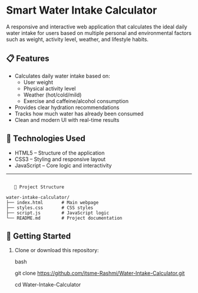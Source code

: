 #  Smart Water Intake Calculator

A responsive and interactive web application that calculates the ideal daily water intake for users based on multiple personal and environmental factors such as weight, activity level, weather, and lifestyle habits.

## 📋 Features

- Calculates daily water intake based on:
  - User weight
  - Physical activity level
  - Weather (hot/cold/mild)
  - Exercise and caffeine/alcohol consumption
- Provides clear hydration recommendations
- Tracks how much water has already been consumed
- Clean and modern UI with real-time results



## 🔧 Technologies Used

- HTML5 – Structure of the application
- CSS3 – Styling and responsive layout
- JavaScript – Core logic and interactivity

---
```

   📁 Project Structure

water-intake-calculator/
├── index.html       # Main webpage
├── styles.css       # CSS styles
├── script.js        # JavaScript logic
└── README.md        # Project documentation
```

## 🚀 Getting Started

1. Clone or download this repository:
   
   bash
   
   git clone https://github.com/itsme-Rashmi/Water-Intake-Calculator.git
   
   cd Water-Intake-Calculator

